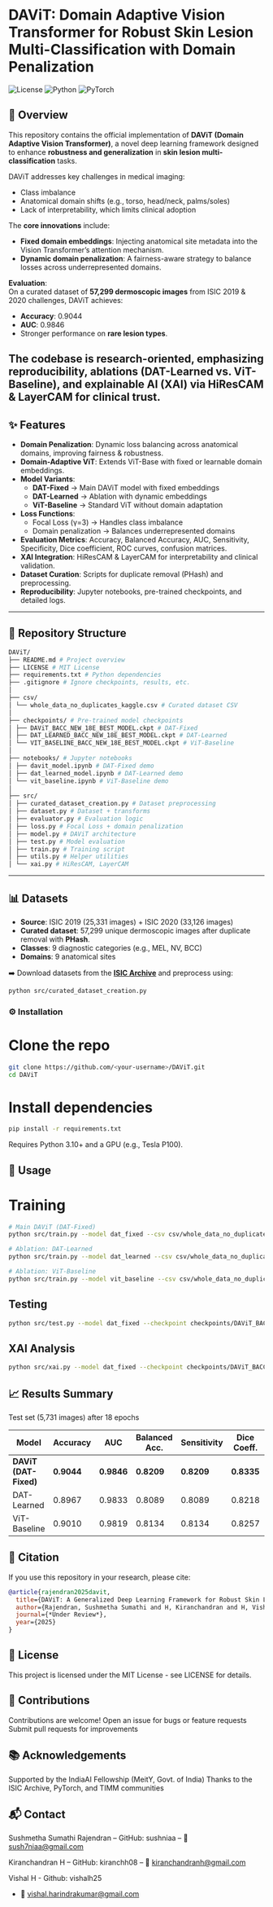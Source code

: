 # DAViT: Domain Adaptive Vision Transformer for Robust Skin Lesion Multi-Classification with Domain Penalization
![License](https://img.shields.io/badge/License-MIT-blue.svg) 
![Python](https://img.shields.io/badge/Python-3.10+-blue.svg) 
![PyTorch](https://img.shields.io/badge/PyTorch-2.0+-brightgreen.svg)

## 📖 Overview
This repository contains the official implementation of **DAViT (Domain Adaptive Vision Transformer)**, a novel deep learning framework designed to enhance **robustness and generalization** in **skin lesion multi-classification** tasks.

DAViT addresses key challenges in medical imaging:
- Class imbalance  
- Anatomical domain shifts (e.g., torso, head/neck, palms/soles)  
- Lack of interpretability, which limits clinical adoption  

The **core innovations** include:
- **Fixed domain embeddings**: Injecting anatomical site metadata into the Vision Transformer’s attention mechanism.  
- **Dynamic domain penalization**: A fairness-aware strategy to balance losses across underrepresented domains.  

**Evaluation**:  
On a curated dataset of **57,299 dermoscopic images** from ISIC 2019 & 2020 challenges, DAViT achieves:  
- **Accuracy**: 0.9044  
- **AUC**: 0.9846  
- Stronger performance on **rare lesion types**.  

The codebase is **research-oriented**, emphasizing reproducibility, ablations (DAT-Learned vs. ViT-Baseline), and **explainable AI (XAI)** via HiResCAM & LayerCAM for clinical trust.  
---

## ✨ Features
- **Domain Penalization**: Dynamic loss balancing across anatomical domains, improving fairness & robustness.  
- **Domain-Adaptive ViT**: Extends ViT-Base with fixed or learnable domain embeddings.  
- **Model Variants**:
  - **DAT-Fixed** → Main DAViT model with fixed embeddings  
  - **DAT-Learned** → Ablation with dynamic embeddings  
  - **ViT-Baseline** → Standard ViT without domain adaptation  
- **Loss Functions**:  
  - Focal Loss (γ=3) → Handles class imbalance  
  - Domain penalization → Balances underrepresented domains  
- **Evaluation Metrics**: Accuracy, Balanced Accuracy, AUC, Sensitivity, Specificity, Dice coefficient, ROC curves, confusion matrices.  
- **XAI Integration**: HiResCAM & LayerCAM for interpretability and clinical validation.  
- **Dataset Curation**: Scripts for duplicate removal (PHash) and preprocessing.  
- **Reproducibility**: Jupyter notebooks, pre-trained checkpoints, and detailed logs.  

---

## 📂 Repository Structure
```bash
DAViT/
├── README.md # Project overview
├── LICENSE # MIT License
├── requirements.txt # Python dependencies
├── .gitignore # Ignore checkpoints, results, etc.
│
├── csv/
│ └── whole_data_no_duplicates_kaggle.csv # Curated dataset CSV
│
├── checkpoints/ # Pre-trained model checkpoints
│ ├── DAViT_BACC_NEW_18E_BEST_MODEL.ckpt # DAT-Fixed
│ ├── DAT_LEARNED_BACC_NEW_18E_BEST_MODEL.ckpt # DAT-Learned
│ └── VIT_BASELINE_BACC_NEW_18E_BEST_MODEL.ckpt # ViT-Baseline
│
├── notebooks/ # Jupyter notebooks
│ ├── davit_model.ipynb # DAT-Fixed demo
│ ├── dat_learned_model.ipynb # DAT-Learned demo
│ └── vit_baseline.ipynb # ViT-Baseline demo
│
├── src/
│ ├── curated_dataset_creation.py # Dataset preprocessing
│ ├── dataset.py # Dataset + transforms
│ ├── evaluator.py # Evaluation logic
│ ├── loss.py # Focal Loss + domain penalization
│ ├── model.py # DAViT architecture
│ ├── test.py # Model evaluation
│ ├── train.py # Training script
│ ├── utils.py # Helper utilities
│ └── xai.py # HiResCAM, LayerCAM
```

---

## 📊 Datasets
- **Source**: ISIC 2019 (25,331 images) + ISIC 2020 (33,126 images)  
- **Curated dataset**: 57,299 unique dermoscopic images after duplicate removal with **PHash**.  
- **Classes**: 9 diagnostic categories (e.g., MEL, NV, BCC)  
- **Domains**: 9 anatomical sites  

➡️ Download datasets from the **[ISIC Archive](https://www.isic-archive.com/)** and preprocess using:  
```bash
python src/curated_dataset_creation.py
```

### ⚙️ Installation
# Clone the repo
```bash
git clone https://github.com/<your-username>/DAViT.git
cd DAViT
```

# Install dependencies
```bash
pip install -r requirements.txt
```
Requires Python 3.10+ and a GPU (e.g., Tesla P100).


## 🚀 Usage
# Training

```bash
# Main DAViT (DAT-Fixed)
python src/train.py --model dat_fixed --csv csv/whole_data_no_duplicates_kaggle.csv --epochs 18 --lr 1e-4
```
```bash
# Ablation: DAT-Learned
python src/train.py --model dat_learned --csv csv/whole_data_no_duplicates_kaggle.csv --epochs 18 --lr 1e-4
```
```bash
# Ablation: ViT-Baseline
python src/train.py --model vit_baseline --csv csv/whole_data_no_duplicates_kaggle.csv --epochs 18 --lr 1e-4
```

## Testing
```bash
python src/test.py --model dat_fixed --checkpoint checkpoints/DAViT_BACC_NEW_18E_BEST_MODEL.ckpt
```

## XAI Analysis
```bash
python src/xai.py --model dat_fixed --checkpoint checkpoints/DAViT_BACC_NEW_18E_BEST_MODEL.ckpt --num_samples 5
```

## 📈 Results Summary
Test set (5,731 images) after 18 epochs

| Model | Accuracy | AUC | Balanced Acc. | Sensitivity | Dice Coeff. | Test Loss |
|---|---|---|---|---|---|---|
| **DAViT (DAT-Fixed)** | **0.9044** | **0.9846** | **0.8209** | **0.8209** | **0.8335** | **0.3445** |
| DAT-Learned | 0.8967 | 0.9833 | 0.8089 | 0.8089 | 0.8218 | 0.3565 |
| ViT-Baseline | 0.9010 | 0.9819 | 0.8134 | 0.8134 | 0.8257 | 0.3578 |


## 📜 Citation
If you use this repository in your research, please cite:
```bibtex
@article{rajendran2025davit,
  title={DAViT: A Generalized Deep Learning Framework for Robust Skin Lesion Multi-Classification with Domain Penalization},
  author={Rajendran, Sushmetha Sumathi and H, Kiranchandran and H, Vishal and A, Sasithradevi and Seemakurthy, Karthik and Poornachari, Prakash and M, Vijayalakshmi},
  journal={*Under Review*},
  year={2025}
}
```

## 📄 License

This project is licensed under the MIT License - see LICENSE for details.

## 🤝 Contributions
Contributions are welcome!
Open an issue for bugs or feature requests
Submit pull requests for improvements

## 📚 Acknowledgements
Supported by the IndiaAI Fellowship (MeitY, Govt. of India)
Thanks to the ISIC Archive, PyTorch, and TIMM communities

## 📬 Contact
Sushmetha Sumathi Rajendran – GitHub: sushniaa
 – 📧 sush7niaa@gmail.com

Kiranchandran H – GitHub: kiranchh08
 – 📧 kiranchandranh@gmail.com

Vishal H - Github: vishalh25
 - 📧 vishal.harindrakumar@gmail.com

